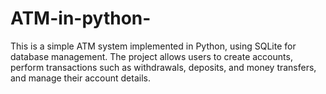 # ATM-in-python-
This is a simple ATM system implemented in Python, using SQLite for database management. The project allows users to create accounts, perform transactions such as withdrawals, deposits, and money transfers, and manage their account details.
